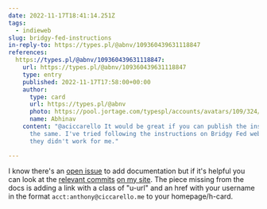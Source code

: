 ```yaml
---
date: 2022-11-17T18:41:14.251Z
tags:
  - indieweb
slug: bridgy-fed-instructions
in-reply-to: https://types.pl/@abnv/109360439631118847
references:
  https://types.pl/@abnv/109360439631118847:
    url: https://types.pl/@abnv/109360439631118847
    type: entry
    published: 2022-11-17T17:58:00+00:00
    author:
      type: card
      url: https://types.pl/@abnv
      photo: https://pool.jortage.com/typespl/accounts/avatars/109/324/122/156/584/056/original/70534b84e040c5f8.jpeg
      name: Abhinav
    content: "@aciccarello It would be great if you can publish the instructions for
      the same. I've tried following the instructions on Bridgy Fed website but
      they didn't work for me."

---
```


I know there's an [open issue](https://github.com/snarfed/bridgy-fed/issues/272) to add documentation but if it's helpful you can look at the [relevant commits](https://github.com/aciccarello/ciccarello.me/compare/d5f25dec5a441fb4f6783facd54e88de30250c0f...61457954adc86d34a67080313cabf24f11ac4eba) [on my site](https://github.com/aciccarello/ciccarello.me/commit/50a67193255fb81377d77a790b830907469fcc44). The piece missing from the docs is adding a link with a class of "u-url" and an href with your username in the format `acct:anthony@ciccarello.me` to your homepage/h-card.
